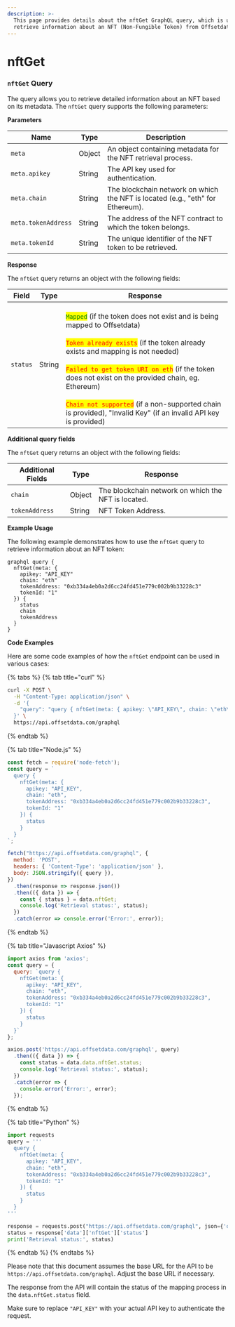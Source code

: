 ```yaml
---
description: >-
  This page provides details about the nftGet GraphQL query, which is used to
  retrieve information about an NFT (Non-Fungible Token) from Offsetdata.
---
```


# nftGet

### `nftGet` Query

The query allows you to retrieve detailed information about an NFT based on its metadata. The `nftGet` query supports the following parameters:

**Parameters**

| Name                | Type   | Description                                                                    |
| ------------------- | ------ | ------------------------------------------------------------------------------ |
| `meta`              | Object | An object containing metadata for the NFT retrieval process.                   |
| `meta.apikey`       | String | The API key used for authentication.                                           |
| `meta.chain`        | String | The blockchain network on which the NFT is located (e.g., "eth" for Ethereum). |
| `meta.tokenAddress` | String | The address of the NFT contract to which the token belongs.                    |
| `meta.tokenId`      | String | The unique identifier of the NFT token to be retrieved.                        |

**Response**

The `nftGet` query returns an object with the following fields:

<table data-full-width="false"><thead><tr><th>Field</th><th>Type</th><th>Response </th></tr></thead><tbody><tr><td><code>status</code></td><td>String</td><td><br><mark style="color:green;"><code>Mapped</code></mark> (if the token does not exist and is being mapped to Offsetdata)<br><br><mark style="color:red;"><code>Token already exists</code></mark> (if the token already exists and mapping is not needed)<br><br><mark style="color:red;"><code>Failed to get token URI on eth</code></mark> (if the token does not exist on the provided chain, eg. Ethereum)<br><br><mark style="color:red;"><code>Chain not supported</code></mark> (if a non-supported chain is provided), "Invalid Key" (if an invalid API key is provided)</td></tr></tbody></table>

**Additional query fields**

The `nftGet` query returns an object with the following fields:

| Additional Fields   | Type   | Response                                                                       |
| ------------------- | ------ | ------------------------------------------------------------------------------ |
| `chain`             | Object | The blockchain network on which the NFT is located.                            |
| `tokenAddress`      | String | NFT Token Address.                                                             |

**Example Usage**

The following example demonstrates how to use the `nftGet` query to retrieve information about an NFT token:

```
graphql query {
  nftGet(meta: {
    apikey: "API_KEY"
    chain: "eth"
    tokenAddress: "0xb334a4eb0a2d6cc24fd451e779c002b9b33228c3"
    tokenId: "1"
  }) {
    status
    chain
    tokenAddress
  }
}
```

**Code Examples**

Here are some code examples of how the `nftGet` endpoint can be used in various cases:

{% tabs %}
{% tab title="curl" %}
```bash
curl -X POST \
  -H "Content-Type: application/json" \
  -d '{
    "query": "query { nftGet(meta: { apikey: \"API_KEY\", chain: \"eth\", tokenAddress: \"0xb334a4eb0a2d6cc24fd451e779c002b9b33228c3\", tokenId: \"1\" }) { status } }"
  }' \
  https://api.offsetdata.com/graphql
```
{% endtab %}

{% tab title="Node.js" %}
```javascript
const fetch = require('node-fetch');
const query = `
  query {
    nftGet(meta: {
      apikey: "API_KEY",
      chain: "eth",
      tokenAddress: "0xb334a4eb0a2d6cc24fd451e779c002b9b33228c3",
      tokenId: "1"
    }) {
      status
    }
  }
`;

fetch("https://api.offsetdata.com/graphql", {
  method: 'POST',
  headers: { 'Content-Type': 'application/json' },
  body: JSON.stringify({ query }),
})
  .then(response => response.json())
  .then(({ data }) => {
    const { status } = data.nftGet;
    console.log('Retrieval status:', status);
  })
  .catch(error => console.error('Error:', error));
```
{% endtab %}

{% tab title="Javascript Axios" %}
```javascript
import axios from 'axios';
const query = {
  query: `query {
    nftGet(meta: {
      apikey: "API_KEY",
      chain: "eth",
      tokenAddress: "0xb334a4eb0a2d6cc24fd451e779c002b9b33228c3",
      tokenId: "1"
    }) {
      status
    }
  }`
};

axios.post('https://api.offsetdata.com/graphql', query)
  .then(({ data }) => {
    const status = data.data.nftGet.status;
    console.log('Retrieval status:', status);
  })
  .catch(error => {
    console.error('Error:', error);
  });


```
{% endtab %}

{% tab title="Python" %}
```python
import requests
query = '''
  query {
    nftGet(meta: {
      apikey: "API_KEY",
      chain: "eth",
      tokenAddress: "0xb334a4eb0a2d6cc24fd451e779c002b9b33228c3",
      tokenId: "1"
    }) {
      status
    }
  }
'''

response = requests.post("https://api.offsetdata.com/graphql", json={'query': query}).json()
status = response['data']['nftGet']['status']
print('Retrieval status:', status)


```
{% endtab %}
{% endtabs %}

Please note that this document assumes the base URL for the API to be `https://api.offsetdata.com/graphql`. Adjust the base URL if necessary.

The response from the API will contain the status of the mapping process in the `data.nftGet.status` field.

Make sure to replace `"API_KEY"` with your actual API key to authenticate the request.

